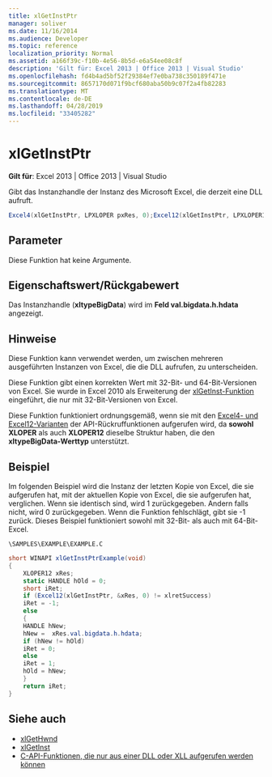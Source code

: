 ```yaml
---
title: xlGetInstPtr
manager: soliver
ms.date: 11/16/2014
ms.audience: Developer
ms.topic: reference
localization_priority: Normal
ms.assetid: a166f39c-f10b-4e56-8b5d-e6a54ee08c8f
description: 'Gilt für: Excel 2013 | Office 2013 | Visual Studio'
ms.openlocfilehash: fd4b4ad5bf52f29384ef7e0ba738c350189f471e
ms.sourcegitcommit: 8657170d071f9bcf680aba50b9c07f2a4fb82283
ms.translationtype: MT
ms.contentlocale: de-DE
ms.lasthandoff: 04/28/2019
ms.locfileid: "33405282"
---
```

# <a name="xlgetinstptr"></a>xlGetInstPtr

**Gilt für**: Excel 2013 | Office 2013 | Visual Studio 
  
Gibt das Instanzhandle der Instanz des Microsoft Excel, die derzeit eine DLL aufruft.
  
```cs
Excel4(xlGetInstPtr, LPXLOPER pxRes, 0);Excel12(xlGetInstPtr, LPXLOPER12 pxRes, 0);
```

## <a name="parameters"></a>Parameter

Diese Funktion hat keine Argumente.
  
## <a name="property-valuereturn-value"></a>Eigenschaftswert/Rückgabewert

Das Instanzhandle (**xltypeBigData**) wird im **Feld val.bigdata.h.hdata** angezeigt. 
  
## <a name="remarks"></a>Hinweise

Diese Funktion kann verwendet werden, um zwischen mehreren ausgeführten Instanzen von Excel, die die DLL aufrufen, zu unterscheiden.
  
Diese Funktion gibt einen korrekten Wert mit 32-Bit- und 64-Bit-Versionen von Excel. Sie wurde in Excel 2010 als Erweiterung der [xlGetInst-Funktion](xlgetinst.md) eingeführt, die nur mit 32-Bit-Versionen von Excel. 
  
Diese Funktion funktioniert ordnungsgemäß, wenn sie mit den [Excel4- und Excel12-Varianten](excel4-excel12.md) der API-Rückruffunktionen aufgerufen wird, da **sowohl XLOPER** als auch **XLOPER12** dieselbe Struktur haben, die den **xltypeBigData-Werttyp** unterstützt. 
  
## <a name="example"></a>Beispiel

Im folgenden Beispiel wird die Instanz der letzten Kopie von Excel, die sie aufgerufen hat, mit der aktuellen Kopie von Excel, die sie aufgerufen hat, verglichen. Wenn sie identisch sind, wird 1 zurückgegeben. Andern falls nicht, wird 0 zurückgegeben. Wenn die Funktion fehlschlägt, gibt sie -1 zurück. Dieses Beispiel funktioniert sowohl mit 32-Bit- als auch mit 64-Bit-Excel.
  
`\SAMPLES\EXAMPLE\EXAMPLE.C`
  
```cs
short WINAPI xlGetInstPtrExample(void)
{
    XLOPER12 xRes;
    static HANDLE hOld = 0;
    short iRet;
    if (Excel12(xlGetInstPtr, &xRes, 0) != xlretSuccess)
    iRet = -1;
    else
    {
    HANDLE hNew;
    hNew =  xRes.val.bigdata.h.hdata;
    if (hNew != hOld)
    iRet = 0;
    else
    iRet = 1;
    hOld = hNew;
    }
    return iRet;
}
```

## <a name="see-also"></a>Siehe auch

- [xlGetHwnd](xlgethwnd.md)
- [xlGetInst](xlgetinst.md)
- [C-API-Funktionen, die nur aus einer DLL oder XLL aufgerufen werden können](c-api-functions-that-can-be-called-only-from-a-dll-or-xll.md)

